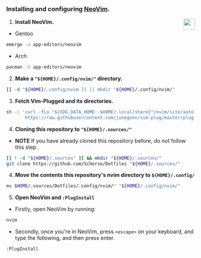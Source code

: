 ### Installing and configuring [NeoVim][neovim].

<img
     align="right" width="30px"
     src="https://user-images.githubusercontent.com/90007553/189978733-fa2ec9bb-ee8f-4611-8d7d-5ee309f703c5.png"
/>

1. **Install NeoVim.**

- Gentoo

```bash
emerge -a app-editors/neovim
```

- Arch 

```bash
pacman -S app-editors/neovim
```

2. **Make a `"${HOME}/.config/nvim/"` directory.**

```bash
[[ -d "${HOME}/.config/nvim ]] || mkdir "${HOME}/.config/nvim/"
```

3. **Fetch Vim-Plugged and its directories.**

```bash
sh -c 'curl -fLo "${XDG_DATA_HOME:-$HOME/.local/share}"/nvim/site/autoload/plug.vim --create-dirs \
       https://raw.githubusercontent.com/junegunn/vim-plug/master/plug.vim'
```

4. **Cloning this repository to `"${HOME}/.sources/"`**

- **NOTE** If you have already cloned this repository before, do not follow this step.

```bash
[[ ! -d "${HOME}/.sources" ]] && mkdir "${HOME}/.sources/" 
git clone https://github.com/Scherso/Dotfiles "${HOME}/.sources/"
```

4. **Move the contents this repository's nvim directory to `${HOME}/.config/`**

```bash
mv $HOME/.sources/Dotfiles/.config/nvim/* "${HOME}/.config/nvim/"
```

5. **Open NeoVim and `:PlugInstall`**

- Firstly, open NeoVim by running:

```bash
nvim
```

- Secondly, once you're in NeoVim, press `<escape>` on your keyboard, and type the following, and then press enter.

```vim
:PlugInstall
```

[rustup]:    https://rustup.rs
[picom]:     https://github.com/yshui/picom
[neovim]:    https://neovim.io
